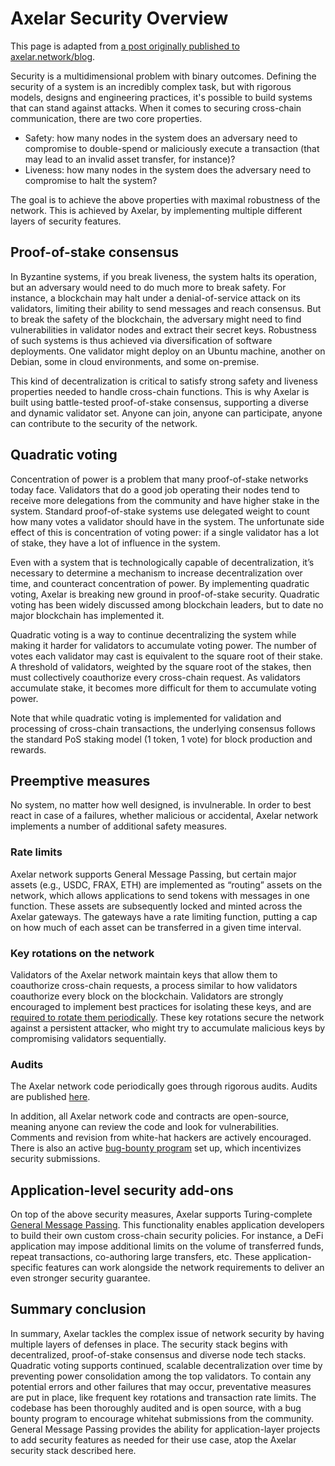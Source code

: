 # Axelar Security Overview

This page is adapted from [a post originally published to axelar.network/blog](https://axelar.network/blog/security-at-axelar-core).

Security is a multidimensional problem with binary outcomes. Defining the security of a system is an incredibly complex task, but with rigorous models, designs and engineering practices, it's possible to build systems that can stand against attacks. When it comes to securing cross-chain communication, there are two core properties.

- Safety: how many nodes in the system does an adversary need to compromise to double-spend or maliciously execute a transaction (that may lead to an invalid asset transfer, for instance)?
- Liveness: how many nodes in the system does the adversary need to compromise to halt the system?

The goal is to achieve the above properties with maximal robustness of the network. This is achieved by Axelar, by implementing multiple different layers of security features.

## Proof-of-stake consensus

In Byzantine systems, if you break liveness, the system halts its operation, but an adversary would need to do much more to break safety. For instance, a blockchain may halt under a denial-of-service attack on its validators, limiting their ability to send messages and reach consensus. But to break the safety of the blockchain, the adversary might need to find vulnerabilities in validator nodes and extract their secret keys. Robustness of such systems is thus achieved via diversification of software deployments. One validator might deploy on an Ubuntu machine, another on Debian, some in cloud environments, and some on-premise.

This kind of decentralization is critical to satisfy strong safety and liveness properties needed to handle cross-chain functions. This is why Axelar is built using battle-tested proof-of-stake consensus, supporting a diverse and dynamic validator set. Anyone can join, anyone can participate, anyone can contribute to the security of the network.




## Quadratic voting

Concentration of power is a problem that many proof-of-stake networks today face. Validators that do a good job operating their nodes tend to receive more delegations from the community and have higher stake in the system. Standard proof-of-stake systems use delegated weight to count how many votes a validator should have in the system. The unfortunate side effect of this is concentration of voting power: if a single validator has a lot of stake, they have a lot of influence in the system.

Even with a system that is technologically capable of decentralization, it’s necessary to determine a mechanism to increase decentralization over time, and counteract concentration of power. By implementing quadratic voting, Axelar is breaking new ground in proof-of-stake security. Quadratic voting has been widely discussed among blockchain leaders, but to date no major blockchain has implemented it.

Quadratic voting is a way to continue decentralizing the system while making it harder for validators to accumulate voting power. The number of votes each validator may cast is equivalent to the square root of their stake. A threshold of validators, weighted by the square root of the stakes, then must collectively coauthorize every cross-chain request. As validators accumulate stake, it becomes more difficult for them to accumulate voting power.

Note that while quadratic voting is implemented for validation and processing of cross-chain transactions, the underlying consensus follows the standard PoS staking model (1 token, 1 vote) for block production and rewards.




## Preemptive measures

No system, no matter how well designed, is invulnerable. In order to best react in case of a failures, whether malicious or accidental, Axelar network implements a number of additional safety measures.

### Rate limits

Axelar network supports General Message Passing, but certain major assets (e.g., USDC, FRAX, ETH) are implemented as “routing” assets on the network, which allows applications to send tokens with messages in one function. These assets are subsequently locked and minted across the Axelar gateways. The gateways have a rate limiting function, putting a cap on how much of each asset can be transferred in a given time interval.

### Key rotations on the network

Validators of the Axelar network maintain keys that allow them to coauthorize cross-chain requests, a process similar to how validators coauthorize every block on the blockchain. Validators are strongly encouraged to implement best practices for isolating these keys, and are [required to rotate them periodically](https://docs.axelar.dev/validator/operations/mnemonic-rotation). These key rotations secure the network against a persistent attacker, who might try to accumulate malicious keys by compromising validators sequentially.

### Audits

The Axelar network code periodically goes through rigorous audits. Audits are published [here](https://github.com/axelarnetwork/audits).   

In addition, all Axelar network code and contracts are open-source, meaning anyone can review the code and look for vulnerabilities. Comments and revision from white-hat hackers are actively encouraged. There is also an active [bug-bounty program](https://immunefi.com/bounty/axelarnetwork/) set up, which incentivizes security submissions.

## Application-level security add-ons

On top of the above security measures, Axelar supports Turing-complete [General Message Passing](https://docs.axelar.dev/dev/gmp-overview). This functionality enables application developers to build their own custom cross-chain security policies. For instance, a DeFi application may impose additional limits on the volume of transferred funds, repeat transactions, co-authoring large transfers, etc. These application-specific features can work alongside the network requirements to deliver an even stronger security guarantee.

## Summary conclusion

In summary, Axelar tackles the complex issue of network security by having multiple layers of defenses in place. The security stack begins with decentralized, proof-of-stake consensus and diverse node tech stacks. Quadratic voting supports continued, scalable decentralization over time by preventing power consolidation among the top validators. To contain any potential errors and other failures that may occur, preventative measures are put in place, like frequent key rotations and transaction rate limits. The codebase has been thoroughly audited and is open source, with a bug bounty program to encourage whitehat submissions from the community. General Message Passing provides the ability for application-layer projects to add security features as needed for their use case, atop the Axelar security stack described here. 
